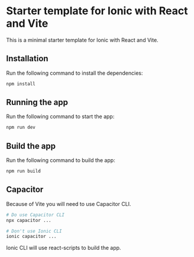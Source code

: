 # Starter template for Ionic with React and Vite
This is a minimal starter template for Ionic with React and Vite.

## Installation
Run the following command to install the dependencies:

```bash
npm install
```

## Running the app
Run the following command to start the app:

```bash
npm run dev
```

## Build the app
Run the following command to build the app:

```bash
npm run build
```

## Capacitor
Because of Vite you will need to use Capacitor CLI.

```bash
# Do use Capacitor CLI
npx capacitor ...

# Don't use Ionic CLI
ionic capacitor ...
```

Ionic CLI will use react-scripts to build the app.
